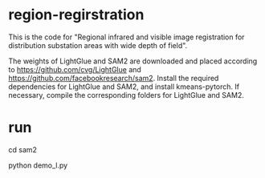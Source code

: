 # region-regirstration

This is the code for "Regional infrared and visible image registration for distribution substation areas with wide depth of field".

The weights of LightGlue and SAM2 are downloaded and placed according to https://github.com/cvg/LightGlue and https://github.com/facebookresearch/sam2. 
Install the required dependencies for LightGlue and SAM2, and install kmeans-pytorch. If necessary, compile the corresponding folders for LightGlue and SAM2.


# run
cd  sam2

python demo_l.py

